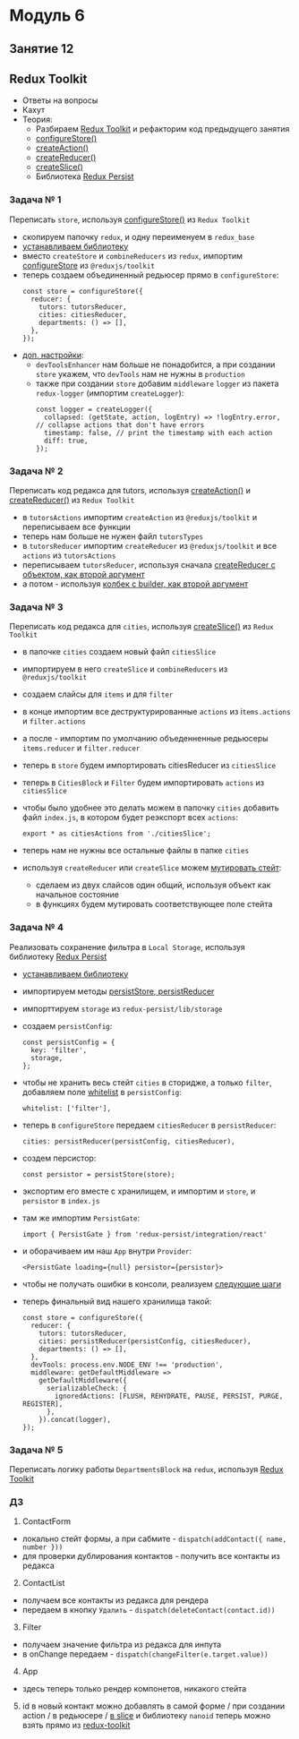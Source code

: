 # Модуль 6

## Занятие 12

## Redux Toolkit

- Ответы на вопросы
- Кахут
- Теория:
  - Разбираем [Redux Toolkit](https://redux-toolkit.js.org/) и рефакторим код
    предыдущего занятия
  - [configureStore()](https://redux-toolkit.js.org/api/configureStore)
  - [createAction()](https://redux-toolkit.js.org/api/createAction)
  - [createReducer()](https://redux-toolkit.js.org/api/createReducer)
  - [createSlice()](https://redux-toolkit.js.org/api/createSlice)
  - Библиотека [Redux Persist](https://github.com/rt2zz/redux-persist)

### Задача № 1

Переписать `store`, используя
[configureStore()](https://redux-toolkit.js.org/api/configureStore) из
`Redux Toolkit`

- скопируем папочку `redux`, и одну переименуем в `redux_base`
- [устанавливаем библиотеку](https://redux-toolkit.js.org/introduction/getting-started#an-existing-app)
- вместо `createStore` и `combineReducers` из `redux`, импортим
  [configureStore](https://redux-toolkit.js.org/api/configureStore) из
  `@reduxjs/toolkit`
- теперь создаем объединенный редьюсер прямо в `configureStore`:
  ```
  const store = configureStore({
    reducer: {
      tutors: tutorsReducer,
      cities: citiesReducer,
      departments: () => [],
    },
  });
  ```
- [доп. настройки](https://redux-toolkit.js.org/api/configureStore#full-example):
  - `devToolsEnhancer` нам больше не понадобится, а при создании `store` укажем,
    что `devTools` нам не нужны в `production`
  - также при создании `store` добавим `middleware` `logger` из пакета
    `redux-logger` (импортим `createLogger`):
    ```
    const logger = createLogger({
      collapsed: (getState, action, logEntry) => !logEntry.error, // collapse actions that don't have errors
      timestamp: false, // print the timestamp with each action
      diff: true,
    });
    ```

### Задача № 2

Переписать код редакса для tutors, используя
[createAction()](https://redux-toolkit.js.org/api/createAction) и
[createReducer()](https://redux-toolkit.js.org/api/createReducer) из
`Redux Toolkit`

- в `tutorsActions` импортим `createAction` из `@reduxjs/toolkit` и переписываем
  все функции
- теперь нам больше не нужен файл `tutorsTypes`
- в `tutorsReducer` импортим `createReducer` из `@reduxjs/toolkit` и все
  `аctions` из `tutorsActions`
- переписываем `tutorsReducer`, используя сначала
  [createReducer с объектом, как второй аргумент](https://redux-toolkit.js.org/api/createReducer#usage-with-the-map-object-notation)
- а потом - используя
  [колбек с builder, как второй аргумент](https://redux-toolkit.js.org/api/createReducer#usage-with-the-builder-callback-notation)

### Задача № 3

Переписать код редакса для `cities`, используя
[createSlice()](https://redux-toolkit.js.org/api/createSlice) из `Redux Toolkit`

- в папочке `cities` создаем новый файл `citiesSlice`
- импортируем в него `createSlice` и `combineReducers` из `@reduxjs/toolkit`
- создаем слайсы для `items` и для `filter`
- в конце импортим все деструктурированные `actions` из i`tems.actions` и
  `filter.actions`
- а после - импортим по умолчанию объеденненные редьюсеры `items.reducer` и
  `filter.reducer`
- теперь в `store` будем импортировать citiesReducer из `citiesSlice`
- теперь в `CitiesBlock` и `Filter` будем импортировать `actions` из
  `citiesSlice`
- чтобы было удобнее это делать можем в папочку `cities` добавить файл
  `index.js`, в котором будет реэкспорт всех `actions`:
  ```
  export * as citiesActions from './citiesSlice';
  ```
- теперь нам не нужны все остальные файлы в папке `cities`

- используя `createReducer` или `createSlice` можем
  [мутировать стейт](https://redux-toolkit.js.org/api/createReducer#direct-state-mutation):
  - сделаем из двух слайсов один общий, используя объект как начальное состояние
  - в функциях будем мутировать соответствующее поле стейта

### Задача № 4

Реализовать сохранение фильтра в `Local Storage`, используя библиотеку
[Redux Persist](https://github.com/rt2zz/redux-persist)

- [устанавливаем библиотеку](https://www.npmjs.com/package/redux-persist)
- импортируем методы
  [persistStore, persistReducer](https://github.com/rt2zz/redux-persist#basic-usage)
- импорттируем `storage` из `redux-persist/lib/storage`
- создаем `persistConfig`:

  ```
  const persistConfig = {
    key: 'filter',
    storage,
  };

  ```

- чтобы не хранить весь стейт `cities` в сторидже, а только `filter`, добавляем
  поле [whitelist](https://github.com/rt2zz/redux-persist#basic-usage) в
  `persistConfig`:

  ```
  whitelist: ['filter'],
  ```

- теперь в `configureStore` передаем `citiesReducer` в `persistReducer`:
  ```
  cities: persistReducer(persistConfig, citiesReducer),
  ```
- создем персистор:
  ```
  const persistor = persistStore(store);
  ```
- экспортим его вместе с хранилищем, и импортим и `store`, и `persistor` в
  `index.js`
- там же импортим `PersistGate`:
  ```
  import { PersistGate } from 'redux-persist/integration/react'
  ```
- и оборачиваем им наш `Арр` внутри `Provider`:
  ```
  <PersistGate loading={null} persistor={persistor}>
  ```
- чтобы не получать ошибки в консоли, реализуем
  [следующие шаги](https://redux-toolkit.js.org/usage/usage-guide#use-with-redux-persist)
- теперь финальный вид нашего хранилища такой:
  ```
  const store = configureStore({
    reducer: {
      tutors: tutorsReducer,
      cities: persistReducer(persistConfig, citiesReducer),
      departments: () => [],
    },
    devTools: process.env.NODE_ENV !== 'production',
    middleware: getDefaultMiddleware =>
      getDefaultMiddleware({
        serializableCheck: {
          ignoredActions: [FLUSH, REHYDRATE, PAUSE, PERSIST, PURGE, REGISTER],
        },
      }).concat(logger),
  });
  ```

### Задача № 5

Переписать логику работы `DepartmentsBlock` на `redux`, используя
[Redux Toolkit](https://redux-toolkit.js.org/)

### ДЗ

1. ContactForm

- локально стейт формы, а при сабмите - `dispatch(addContact({ name, number }))`
- для проверки дублирования контактов - получить все контакты из редакса

2. ContactList

- получаем все контакты из редакса для рендера
- передаем в кнопку `Удалить` - `dispatch(deleteContact(contact.id))`

3. Filter

- получаем значение фильтра из редакса для инпута
- в onChange передаем - `dispatch(changeFilter(e.target.value))`

4. App

- здесь теперь только рендер компонетов, никакого стейта

5. id в новый контакт можно добавлять в самой форме / при создании action / в
   редьюсере /
   [в slice](https://redux-toolkit.js.org/api/createSlice#customizing-generated-action-creators)
   и библиотеку `nanoid` теперь можно взять прямо из
   [redux-toolkit](https://redux-toolkit.js.org/api/other-exports#nanoid)
